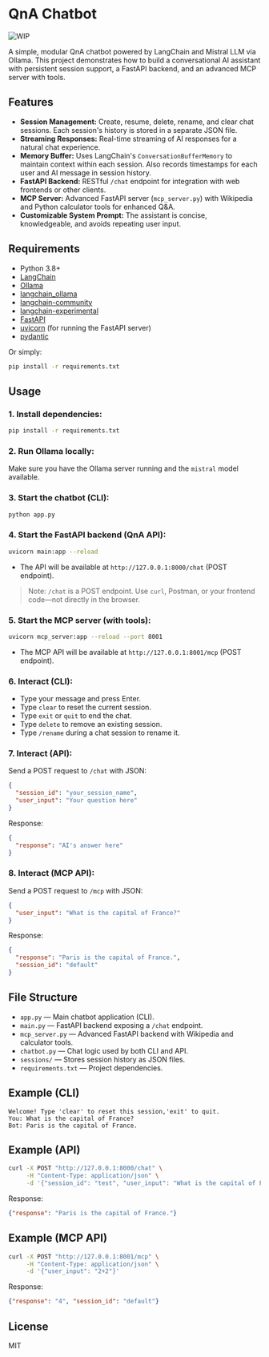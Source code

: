 # QnA Chatbot

![WIP](https://img.shields.io/badge/status-WIP-orange)

A simple, modular QnA chatbot powered by LangChain and Mistral LLM via Ollama. This project demonstrates how to build a conversational AI assistant with persistent session support, a FastAPI backend, and an advanced MCP server with tools.

## Features
- **Session Management:** Create, resume, delete, rename, and clear chat sessions. Each session's history is stored in a separate JSON file.
- **Streaming Responses:** Real-time streaming of AI responses for a natural chat experience.
- **Memory Buffer:** Uses LangChain's `ConversationBufferMemory` to maintain context within each session. Also records timestamps for each user and AI message in session history.
- **FastAPI Backend:** RESTful `/chat` endpoint for integration with web frontends or other clients.
- **MCP Server:** Advanced FastAPI server (`mcp_server.py`) with Wikipedia and Python calculator tools for enhanced Q&A.
- **Customizable System Prompt:** The assistant is concise, knowledgeable, and avoids repeating user input.

## Requirements
- Python 3.8+
- [LangChain](https://github.com/langchain-ai/langchain)
- [Ollama](https://ollama.com/)
- [langchain_ollama](https://pypi.org/project/langchain-ollama/)
- [langchain-community](https://pypi.org/project/langchain-community/)
- [langchain-experimental](https://pypi.org/project/langchain-experimental/)
- [FastAPI](https://fastapi.tiangolo.com/)
- [uvicorn](https://www.uvicorn.org/) (for running the FastAPI server)
- [pydantic](https://docs.pydantic.dev/)

Or simply:
```bash
pip install -r requirements.txt
```

## Usage

### 1. Install dependencies:
```bash
pip install -r requirements.txt
```

### 2. Run Ollama locally:
Make sure you have the Ollama server running and the `mistral` model available.

### 3. Start the chatbot (CLI):
```bash
python app.py
```

### 4. Start the FastAPI backend (QnA API):
```bash
uvicorn main:app --reload
```
- The API will be available at `http://127.0.0.1:8000/chat` (POST endpoint).
> Note: `/chat` is a POST endpoint. Use `curl`, Postman, or your frontend code—not directly in the browser.

### 5. Start the MCP server (with tools):
```bash
uvicorn mcp_server:app --reload --port 8001
```
- The MCP API will be available at `http://127.0.0.1:8001/mcp` (POST endpoint).

### 6. Interact (CLI):
- Type your message and press Enter.
- Type `clear` to reset the current session.
- Type `exit` or `quit` to end the chat.
- Type `delete` to remove an existing session.
- Type `/rename` during a chat session to rename it.

### 7. Interact (API):
Send a POST request to `/chat` with JSON:
```json
{
  "session_id": "your_session_name",
  "user_input": "Your question here"
}
```
Response:
```json
{
  "response": "AI's answer here"
}
```

### 8. Interact (MCP API):
Send a POST request to `/mcp` with JSON:
```json
{
  "user_input": "What is the capital of France?"
}
```
Response:
```json
{
  "response": "Paris is the capital of France.",
  "session_id": "default"
}
```

## File Structure
- `app.py` — Main chatbot application (CLI).
- `main.py` — FastAPI backend exposing a `/chat` endpoint.
- `mcp_server.py` — Advanced FastAPI backend with Wikipedia and calculator tools.
- `chatbot.py` — Chat logic used by both CLI and API.
- `sessions/` — Stores session history as JSON files.
- `requirements.txt` — Project dependencies.

## Example (CLI)
```
Welcome! Type 'clear' to reset this session,'exit' to quit.
You: What is the capital of France?
Bot: Paris is the capital of France.
```

## Example (API)
```bash
curl -X POST "http://127.0.0.1:8000/chat" \
     -H "Content-Type: application/json" \
     -d '{"session_id": "test", "user_input": "What is the capital of France?"}'
```
Response:
```json
{"response": "Paris is the capital of France."}
```

## Example (MCP API)
```bash
curl -X POST "http://127.0.0.1:8001/mcp" \
     -H "Content-Type: application/json" \
     -d '{"user_input": "2+2"}'
```
Response:
```json
{"response": "4", "session_id": "default"}
```

## License
MIT